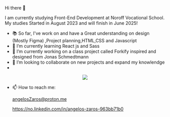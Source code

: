  Hi there 👋
 
 I am currently studying Front-End Development at Noroff Vocational School. My studies Started in August 2023 and will finish in June 2025!

- 📚 So far, I've work on and have a Great understanding on design (Mostly Figma) ,Project planning,HTML,CSS and Javascript
- 🌱 I’m currently learning React js and Sass
- 🔭 I’m currently working on a class project called Forkify inspired and designed from Jonas Schmedtmann
- 👯 I’m looking to collaborate on new projects and expand my knowlendge
- 
<p align="center">
  <a href="https://skillicons.dev">
    <img src="https://skillicons.dev/icons?i=figma,html5,css3,tailwind,sass,git,js,react," />
  </a>
</p>


- 📫 How to reach me:

  angelosZaros@proton.me
  
  https://no.linkedin.com/in/angelos-zaros-963bb71b0

